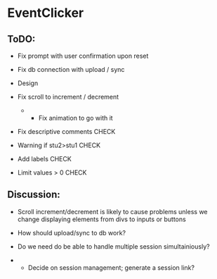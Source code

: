 # EventClicker

## ToDO:

* Fix prompt with user confirmation upon reset

* Fix db connection with upload / sync

* Design

* Fix scroll to increment / decrement
	- * Fix animation to go with it

* Fix descriptive comments CHECK

* Warning if stu2>stu1 		CHECK

* Add labels				CHECK

* Limit values > 0		CHECK



## Discussion:

* Scroll increment/decrement is likely to cause problems unless we change displaying elements from divs to inputs or buttons

* How should upload/sync to db work?

* Do we need do be able to handle multiple session simultainiously?
- * Decide on session management; generate a session link?
